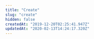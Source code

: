 ```yaml
---
title: "Create"
slug: "create"
hidden: false
createdAt: "2019-12-20T02:25:41.947Z"
updatedAt: "2020-02-13T14:24:17.320Z"
---
```

